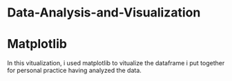 # Data-Analysis-and-Visualization
# Matplotlib

In this vitualization, i used matplotlib to vitualize the dataframe i put together for personal practice having analyzed the data.
